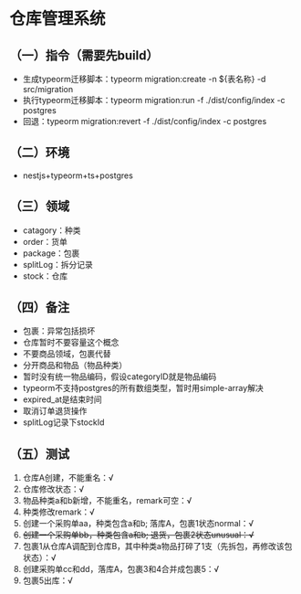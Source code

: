 # 仓库管理系统

## （一）指令（需要先build）
- 生成typeorm迁移脚本：typeorm migration:create -n ${表名称} -d src/migration
- 执行typeorm迁移脚本：typeorm migration:run -f ./dist/config/index -c postgres
- 回退：typeorm migration:revert -f ./dist/config/index -c postgres


## （二）环境
- nestjs+typeorm+ts+postgres

## （三）领域
- catagory：种类
- order：货单
- package：包裹
- splitLog：拆分记录
- stock：仓库

## （四）备注
- 包裹：异常包括损坏
- 仓库暂时不要容量这个概念
- 不要商品领域，包裹代替
- 分开商品和物品（物品种类）
- 暂时没有统一物品编码，假设categoryID就是物品编码
- typeorm不支持postgres的所有数组类型，暂时用simple-array解决
- expired_at是结束时间
- 取消订单退货操作
- splitLog记录下stockId

## （五）测试
1. 仓库A创建，不能重名：√
2. 仓库修改状态：√
3. 物品种类a和b新增，不能重名，remark可空：√
4. 种类修改remark：√
5. 创建一个采购单aa，种类包含a和b; 落库A，包裹1状态normal：√
6. ~~创建一个采购单bb，种类包含a和b; 退货，包裹2状态unusual：√~~
7. 包裹1从仓库A调配到仓库B，其中种类a物品打碎了1支（先拆包，再修改该包状态）：√
8. 创建采购单cc和dd，落库A，包裹3和4合并成包裹5：√
9. 包裹5出库：√